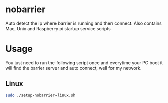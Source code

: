 # nobarrier
Auto detect the ip where barrier is running and then connect. Also contains Mac, Unix and Raspberry pi startup service scripts

# Usage

You just need to run the following script once and everytime your PC boot it will find the barrier server and auto connect, well for my network.

## Linux

```bash
sudo ./setup-nobarrier-linux.sh
```
